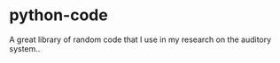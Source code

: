 python-code
===========
A great library of random code that I use in my research on the auditory system..
